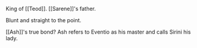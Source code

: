 King of [[Teod]].
[[Sarene]]'s father.

Blunt and straight to the point.

[[Ash]]'s true bond? Ash refers to Eventio as his master and calls Sirini his lady.